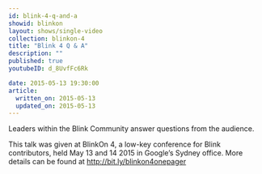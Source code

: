 ```yaml
---
id: blink-4-q-and-a
showid: blinkon
layout: shows/single-video
collection: blinkon-4
title: "Blink 4 Q & A"
description: ""
published: true
youtubeID: d_8UvfFc6Rk

date: 2015-05-13 19:30:00
article:
  written_on: 2015-05-13
  updated_on: 2015-05-13
---
```

Leaders within the Blink Community answer questions from the audience.

This talk was given at BlinkOn 4, a low-key conference for Blink contributors, held May 13 and 14 2015 in Google’s Sydney office. More details can be found at http://bit.ly/blinkon4onepager
